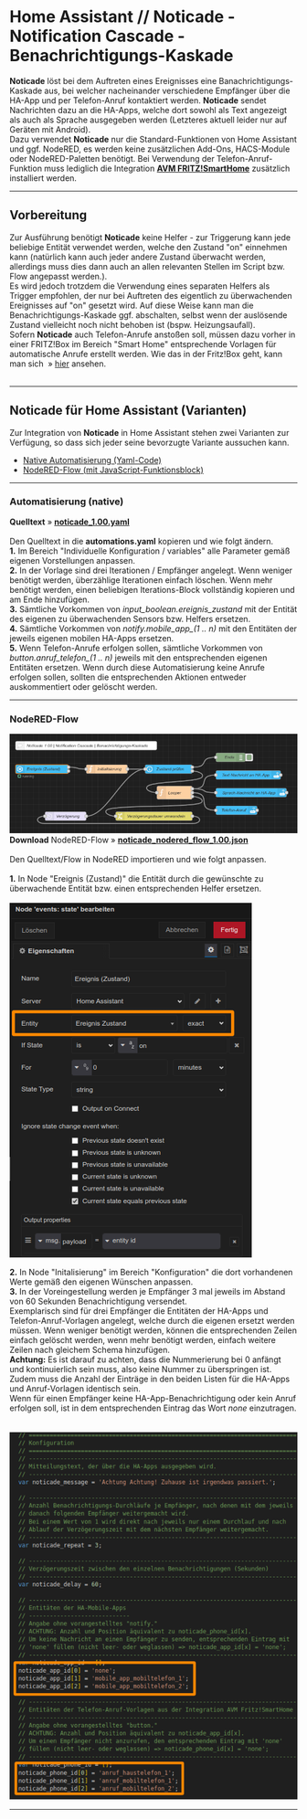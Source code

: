 <h1>Home Assistant // Noticade - Notification Cascade - Benachrichtigungs-Kaskade</h1>

<b>Noticade</b> löst bei dem Auftreten eines Ereignisses eine Banachrichtigungs-Kaskade aus, bei welcher nacheinander verschiedene Empfänger über die HA-App und per Telefon-Anruf kontaktiert werden.
<b>Noticade</b> sendet Nachrichten dazu an die HA-Apps, welche dort sowohl als Text angezeigt als auch als Sprache ausgegeben werden (Letzteres aktuell leider nur auf Geräten mit Android).<br />
Dazu verwendet <b>Noticade</b> nur die Standard-Funktionen von Home Assistant und ggf. NodeRED, es werden keine zusätzlichen Add-Ons, HACS-Module oder NodeRED-Paletten benötigt. Bei Verwendung der Telefon-Anruf-Funktion muss lediglich die Integration <b><a href="https://www.home-assistant.io/integrations/fritzbox/" target="_blank">AVM FRITZ!SmartHome</a></b> zusätzlich installiert werden.
<hr>
<h2>Vorbereitung</h2>
Zur Ausführung benötigt <b>Noticade</b> keine Helfer - zur Triggerung kann jede beliebige Entität verwendet werden, welche den Zustand "on" einnehmen kann (natürlich kann auch jeder andere Zustand überwacht werden, allerdings muss dies dann auch an allen relevanten Stellen im Script bzw. Flow angepasst werden.).<br />
Es wird jedoch trotzdem die Verwendung eines separaten Helfers als Trigger empfohlen, der nur bei Auftreten des eigentlich zu überwachenden Ereignisses auf "on" gesetzt wird. Auf diese Weise kann man die Benachrichtigungs-Kaskade ggf. abschalten, selbst wenn der auslösende Zustand vielleicht noch nicht behoben ist (bspw. Heizungsaufall).<br />
Sofern <b>Noticade</b> auch Telefon-Anrufe anstoßen soll, müssen dazu vorher in einer FRITZ!Box im Bereich "Smart Home" entsprechende Vorlagen für automatische Anrufe erstellt werden. Wie das in der Fritz!Box geht, kann man sich &nbsp;&raquo;&nbsp;<a href="https://github.com/migacode/home-assistant/blob/main/noticade/img/fb_smarthome_vorlage_anruf_erstellen.png" target="_blank">hier</a> ansehen.<br />
<br />
<hr>
<h2>Noticade für Home Assistant (Varianten)</h2>
Zur Integration von <b>Noticade</b> in Home Assistant stehen zwei Varianten zur Verfügung, so dass sich jeder seine bevorzugte Variante aussuchen kann.<br /><ul>
<li><a href="#automation">Native Automatisierung (Yaml-Code)</a></li>
<li><a href="#nodered_flow">NodeRED-Flow (mit JavaScript-Funktionsblock)</a></li>
</ul>

<a id="automation"></a>
<hr>
<h3>Automatisierung (native)</h3>
<b>Quelltext</b>&nbsp;&raquo;&nbsp;<a href="https://github.com/migacode/home-assistant/blob/main/noticade/code/noticade_1.00.yaml"><strong>noticade_1.00.yaml</strong></a><br />
<br />
Den Quelltext in die <b>automations.yaml</b> kopieren und wie folgt ändern.<br />
<b>1.</b> Im Bereich "Individuelle Konfiguration / variables" alle Parameter gemäß eigenen Vorstellungen anpassen.<br />
<b>2.</b> In der Vorlage sind drei Iterationen / Empfänger angelegt. Wenn weniger benötigt werden, überzählige Iterationen einfach löschen. Wenn mehr benötigt werden, einen beliebigen Iterations-Block vollständig kopieren und am Ende hinzufügen.<br />
<b>3.</b> Sämtliche Vorkommen von <i>input_boolean.ereignis_zustand</i> mit der Entität des eigenen zu überwachenden Sensors bzw. Helfers ersetzen.<br />
<b>4.</b> Sämtliche Vorkommen von <i>notify.mobile_app_(1 .. n)</i> mit den Entitäten der jeweils eigenen mobilen HA-Apps ersetzen.<br />
<b>5.</b> Wenn Telefon-Anrufe erfolgen sollen, sämtliche Vorkommen von <i>button.anruf_telefon_(1 .. n)</i> jeweils mit den entsprechenden eigenen Entitäten ersetzen. Wenn durch diese Automatisierung keine Anrufe erfolgen sollen, sollten die entsprechenden Aktionen entweder auskommentiert oder gelöscht werden.<br />
<a id="nodered_flow"></a>
<hr>
<h3>NodeRED-Flow</h3>
<img src="./img/noticade_img_nodered_flow.png">
<b>Download</b> NodeRED-Flow&nbsp;&raquo;&nbsp;<a href="https://github.com/migacode/home-assistant/blob/main/noticade/code/noticade_nodered_flow_1.00.json"><strong>noticade_nodered_flow_1.00.json</strong></a><br />
<br />
Den Quelltext/Flow in NodeRED importieren und wie folgt anpassen.<br />
<br />
<b>1.</b> In Node "Ereignis (Zustand)" die Entität durch die gewünschte zu überwachende Entität bzw. einen entsprechenden Helfer ersetzen.<br /><br />
<img src="./img/noticade_img_node_1_trigger.png">
<br />

<b>2.</b> In Node "Initalisierung" im Bereich "Konfiguration" die dort vorhandenen Werte gemäß den eigenen Wünschen anpassen.<br />
<b>3.</b> In der Voreingestellung werden je Empfänger 3 mal jeweils im Abstand von 60 Sekunden Benachrichtigung versendet.<br />
Exemplarisch sind für drei Empfänger die Entitäten der HA-Apps und Telefon-Anruf-Vorlagen angelegt, welche durch die eigenen ersetzt werden müssen. Wenn weniger benötigt werden, können die entsprechenden Zeilen einfach gelöscht werden, wenn mehr benötigt werden, einfach weitere Zeilen nach gleichem Schema hinzufügen.<br />
<b>Achtung:</b> Es ist darauf zu achten, dass die Nummerierung bei 0 anfängt und kontinuierlich sein muss, also keine Nummer zu überspringen ist.<br />
Zudem muss die Anzahl der Einträge in den beiden Listen für die HA-Apps und Anruf-Vorlagen identisch sein.<br />
Wenn für einen Empfänger keine HA-App-Benachrichtigung oder kein Anruf erfolgen soll, ist in dem entsprechenden Eintrag das Wort <i>none</i> einzutragen.<br />
<br /><br />
<img src="./img/noticade_img_node_2_initialisierung.png">
<br />
<hr>
